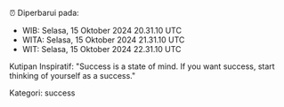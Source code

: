 ⏰ Diperbarui pada:
- WIB: Selasa, 15 Oktober 2024 20.31.10 UTC
- WITA: Selasa, 15 Oktober 2024 21.31.10 UTC
- WIT: Selasa, 15 Oktober 2024 22.31.10 UTC

Kutipan Inspiratif:
"Success is a state of mind. If you want success, start thinking of yourself as a success."


Kategori: success

